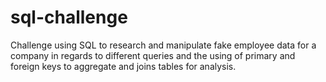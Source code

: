 # sql-challenge
Challenge using SQL to research and manipulate fake employee data for a company in regards to different queries and the using of primary and foreign keys to aggregate and joins tables for analysis.
